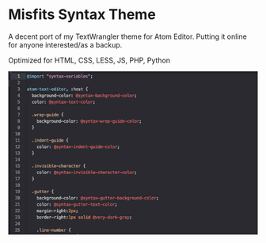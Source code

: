 # Misfits Syntax Theme

A decent port of my TextWrangler theme for Atom Editor.
Putting it online for anyone interested/as a backup.

Optimized for HTML, CSS, LESS, JS, PHP, Python

![Screenshot](https://raw.githubusercontent.com/ikcede/misfits-syntax/master/Example.png)
